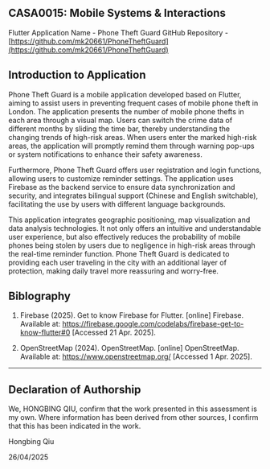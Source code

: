 ## CASA0015: Mobile Systems & Interactions

Flutter Application Name - Phone Theft Guard
GitHub Repository - [https://github.com/mk20661/PhoneTheftGuard](https://github.com/mk20661/PhoneTheftGuard)

## Introduction to Application

Phone Theft Guard is a mobile application developed based on Flutter, aiming to assist users in preventing frequent cases of mobile phone theft in London. The application presents the number of mobile phone thefts in each area through a visual map. Users can switch the crime data of different months by sliding the time bar, thereby understanding the changing trends of high-risk areas. When users enter the marked high-risk areas, the application will promptly remind them through warning pop-ups or system notifications to enhance their safety awareness. 

Furthermore, Phone Theft Guard offers user registration and login functions, allowing users to customize reminder settings. The application uses Firebase as the backend service to ensure data synchronization and security, and integrates bilingual support (Chinese and English switchable), facilitating the use by users with different language backgrounds. 

This application integrates geographic positioning, map visualization and data analysis technologies. It not only offers an intuitive and understandable user experience, but also effectively reduces the probability of mobile phones being stolen by users due to negligence in high-risk areas through the real-time reminder function. Phone Theft Guard is dedicated to providing each user traveling in the city with an additional layer of protection, making daily travel more reassuring and worry-free.

## Biblography

1. Firebase (2025). Get to know Firebase for Flutter. [online] Firebase. Available at: https://firebase.google.com/codelabs/firebase-get-to-know-flutter#0 [Accessed 21 Apr. 2025].

2. OpenStreetMap (2024). OpenStreetMap. [online] OpenStreetMap. Available at: https://www.openstreetmap.org/ [Accessed 1 Apr. 2025].

----

## Declaration of Authorship

We, HONGBING QIU, confirm that the work presented in this assessment is my own. Where information has been derived from other sources, I confirm that this has been indicated in the work.


Hongbing Qiu

26/04/2025
